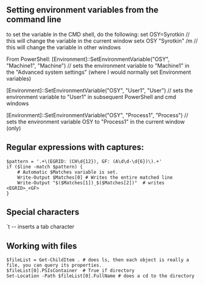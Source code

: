 ## Setting environment variables from the command line
to set the variable  in the CMD shell, do the following:
set OSY=Syrotkin  // this will change the variable in the current window
setx OSY "Syrotkin" /m    // this will change the variable in other windows

From PowerShell:
[Environment]::SetEnvironmentVariable("OSY", "Machine1", "Machine")
// sets the environment variable to "Machine1" in the "Advanced system settings" (where I would normally set Environment variables)
	
[Environment]::SetEnvironmentVariable("OSY", "User1", "User")
// sets the environment variable to "User1" in subsequent PowerShell and cmd windows
	
[Environment]::SetEnvironmentVariable("OSY", "Process1", "Process")
// sets the environment variable OSY to  "Process1" in the current window (only)


## Regular expressions with captures:

    $pattern = '.+\(EGRID: (CH\d{12}), GF: (A\d\d-\d{6})\).+'
    if ($line -match $pattern) {
    	# Automatic $Matches variable is set.
    	Write-Output $Matches[0] # Writes the entire matched line
    	Write-Output "$($Matches[1])_$($Matches[2])"  # writes <EGRID>_<GF>
    }
	
	
## Special characters

\`t -- inserts a tab character


## Working with files

    $fileList = Get-ChildItem . # does ls, then each object is really a file, you can query its properties.
    $fileList[0].PSIsContainer  # True if directory
    Set-Location -Path $fileList[0].FullName # does a cd to the directory
